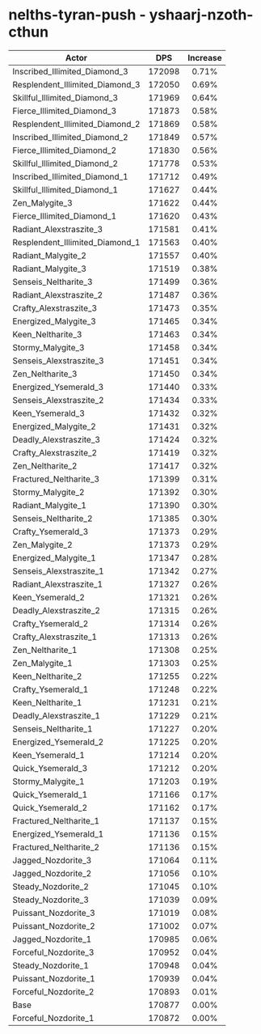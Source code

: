 # nelths-tyran-push - yshaarj-nzoth-cthun
| Actor | DPS | Increase |
|---|:---:|:---:|
|Inscribed_Illimited_Diamond_3|172098|0.71%|
|Resplendent_Illimited_Diamond_3|172050|0.69%|
|Skillful_Illimited_Diamond_3|171969|0.64%|
|Fierce_Illimited_Diamond_3|171873|0.58%|
|Resplendent_Illimited_Diamond_2|171869|0.58%|
|Inscribed_Illimited_Diamond_2|171849|0.57%|
|Fierce_Illimited_Diamond_2|171830|0.56%|
|Skillful_Illimited_Diamond_2|171778|0.53%|
|Inscribed_Illimited_Diamond_1|171712|0.49%|
|Skillful_Illimited_Diamond_1|171627|0.44%|
|Zen_Malygite_3|171622|0.44%|
|Fierce_Illimited_Diamond_1|171620|0.43%|
|Radiant_Alexstraszite_3|171581|0.41%|
|Resplendent_Illimited_Diamond_1|171563|0.40%|
|Radiant_Malygite_2|171557|0.40%|
|Radiant_Malygite_3|171519|0.38%|
|Senseis_Neltharite_3|171499|0.36%|
|Radiant_Alexstraszite_2|171487|0.36%|
|Crafty_Alexstraszite_3|171473|0.35%|
|Energized_Malygite_3|171465|0.34%|
|Keen_Neltharite_3|171463|0.34%|
|Stormy_Malygite_3|171458|0.34%|
|Senseis_Alexstraszite_3|171451|0.34%|
|Zen_Neltharite_3|171450|0.34%|
|Energized_Ysemerald_3|171440|0.33%|
|Senseis_Alexstraszite_2|171434|0.33%|
|Keen_Ysemerald_3|171432|0.32%|
|Energized_Malygite_2|171431|0.32%|
|Deadly_Alexstraszite_3|171424|0.32%|
|Crafty_Alexstraszite_2|171419|0.32%|
|Zen_Neltharite_2|171417|0.32%|
|Fractured_Neltharite_3|171399|0.31%|
|Stormy_Malygite_2|171392|0.30%|
|Radiant_Malygite_1|171390|0.30%|
|Senseis_Neltharite_2|171385|0.30%|
|Crafty_Ysemerald_3|171373|0.29%|
|Zen_Malygite_2|171373|0.29%|
|Energized_Malygite_1|171347|0.28%|
|Senseis_Alexstraszite_1|171342|0.27%|
|Radiant_Alexstraszite_1|171327|0.26%|
|Keen_Ysemerald_2|171321|0.26%|
|Deadly_Alexstraszite_2|171315|0.26%|
|Crafty_Ysemerald_2|171314|0.26%|
|Crafty_Alexstraszite_1|171313|0.26%|
|Zen_Neltharite_1|171308|0.25%|
|Zen_Malygite_1|171303|0.25%|
|Keen_Neltharite_2|171255|0.22%|
|Crafty_Ysemerald_1|171248|0.22%|
|Keen_Neltharite_1|171231|0.21%|
|Deadly_Alexstraszite_1|171229|0.21%|
|Senseis_Neltharite_1|171227|0.20%|
|Energized_Ysemerald_2|171225|0.20%|
|Keen_Ysemerald_1|171214|0.20%|
|Quick_Ysemerald_3|171212|0.20%|
|Stormy_Malygite_1|171203|0.19%|
|Quick_Ysemerald_1|171166|0.17%|
|Quick_Ysemerald_2|171162|0.17%|
|Fractured_Neltharite_1|171137|0.15%|
|Energized_Ysemerald_1|171136|0.15%|
|Fractured_Neltharite_2|171136|0.15%|
|Jagged_Nozdorite_3|171064|0.11%|
|Jagged_Nozdorite_2|171056|0.10%|
|Steady_Nozdorite_2|171045|0.10%|
|Steady_Nozdorite_3|171039|0.09%|
|Puissant_Nozdorite_3|171019|0.08%|
|Puissant_Nozdorite_2|171002|0.07%|
|Jagged_Nozdorite_1|170985|0.06%|
|Forceful_Nozdorite_3|170952|0.04%|
|Steady_Nozdorite_1|170948|0.04%|
|Puissant_Nozdorite_1|170939|0.04%|
|Forceful_Nozdorite_2|170893|0.01%|
|Base|170877|0.00%|
|Forceful_Nozdorite_1|170872|0.00%|
